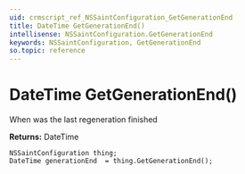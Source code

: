 ```yaml
---
uid: crmscript_ref_NSSaintConfiguration_GetGenerationEnd
title: DateTime GetGenerationEnd()
intellisense: NSSaintConfiguration.GetGenerationEnd
keywords: NSSaintConfiguration, GetGenerationEnd
so.topic: reference
---
```


# DateTime GetGenerationEnd()

When was the last regeneration finished

**Returns:** DateTime

```crmscript
NSSaintConfiguration thing;
DateTime generationEnd  = thing.GetGenerationEnd();
```

